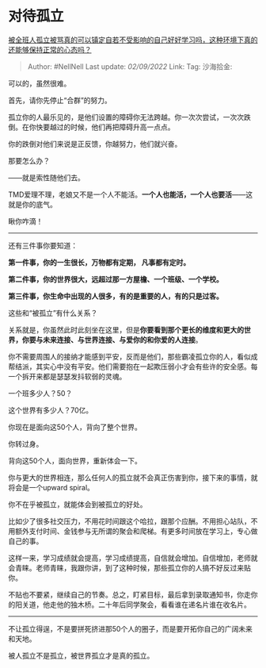 # 对待孤立

[被全班人孤立被骂真的可以镇定自若不受影响的自己好好学习吗，这种环境下真的还能够保持正常的心态吗？](https://www.zhihu.com/question/462886411/answer/2655114454)

> Author: #NellNell
> Last update: *02/09/2022*
> Link:
> Tag:
> 沙海拾金:

可以的，虽然很难。

首先，请你先停止“合群”的努力。

孤立你的人最乐见的，是他们设置的障碍你无法跨越。你一次次尝试，一次次跌倒。在你快要越过的时候，他们再把障碍升高一点点。

你的跌倒对他们来说是正反馈，你越努力，他们就兴奋。

那要怎么办？

——就是索性随他们去。

TMD爱理不理，老娘又不是一个人不能活。**一个人也能活，一个人也要活**——这就是你的底气。

瞅你咋滴！

---

还有三件事你要知道：

**第一件事，你的一生很长，万物都有定期， 凡事都有定时。**

**第二件事，你的世界很大，远超过那一方屋檐、一个班级、一个学校。**

**第三件事，你生命中出现的人很多，有的是重要的人，有的只是过客。**

这些和“被孤立”有什么关系？

关系就是，你虽然此时此刻坐在这里，但是**你要看到那个更长的维度和更大的世界，你要与未来连接、与世界连接、与爱你的和你爱的人连接**。

你不需要周围人的接纳才能感到平安，反而是他们，那些霸凌孤立你的人，看似成帮结派，其实心中没有平安。他们需要抱在一起欺压弱小才会有些许的安全感。每一个拆开来都是瑟瑟发抖软弱的灵魂。

一个班多少人？50？

这个世界有多少人？70亿。

你现在是面向这50个人，背向了整个世界。

你转过身。

背向这50个人，面向世界，重新体会一下。

你与更大的世界相连，那么任何人的孤立就不会真正伤害到你，接下来的事情，就将会是一个upward spiral。

你不在乎被孤立，就能体会到被孤立的好处。

比如少了很多社交压力，不用花时间跟这个哈拉，跟那个应酬。不用担心站队，不用额外支付时间、金钱参与无所谓的聚会和爬梯。有更多时间放在学习上，专心做自己的事。

这样一来，学习成绩就会提高，学习成绩提高，自信就会增加。自信增加，老师就会青睐。老师青睐，我跟你讲，到了这种时候，那些孤立你的人搞不好反过来贴你。

不贴也不要紧，继续自己的节奏。总之，盯紧目标，最后拿到录取通知书，你走你的阳关道，他走他的独木桥。二十年后同学聚会，看看谁在递名片谁在收名片。

---

不让孤立得逞，不是要拼死挤进那50个人的圈子，而是要开拓你自己的广阔未来和天地。

被人孤立不是孤立，被世界孤立才是真的孤立。
